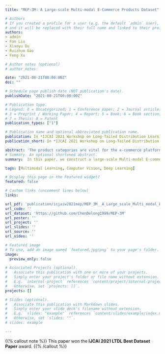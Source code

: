```yaml
---
title: "MEP-3M: A Large-scale Multi-modal E-Commerce Products Dataset"

# Authors
# If you created a profile for a user (e.g. the default `admin` user), write the username (folder name) here 
# and it will be replaced with their full name and linked to their profile.
authors:
- admin
- Fan Liu
- Xiaoyu Du
- Ruizhuo Gao
- Feng Xu

# Author notes (optional)
# author_notes:

date: "2021-08-21T00:00:00Z"
doi: ""

# Schedule page publish date (NOT publication's date).
publishDate: "2021-08-21T00:00:00Z"

# Publication type.
# Legend: 0 = Uncategorized; 1 = Conference paper; 2 = Journal article;
# 3 = Preprint / Working Paper; 4 = Report; 5 = Book; 6 = Book section;
# 7 = Thesis; 8 = Patent
publication_types: ["1"]

# Publication name and optional abbreviated publication name.
publication: In *IJCAI 2021 Workshop on Long-Tailed Distribution Learning ([LTDL@IJCAI'21](https://ltdl-ijcai21.github.io/))*
publication_short: In *IJCAI 2021 Workshop on Long-Tailed Distribution Learning ([LTDL@IJCAI'21](https://ltdl-ijcai21.github.io/))*

abstract: 'The product categories are vital for the e-commerce platforms due to the core applications on automatic product category assignment, personalized product recommendations, etc. Two key aspects of product classification are multi-modal information and fine-grained understanding. However, recent datasets could hardly support both sides. To address this issue, in this paper, we construct a large-scale Multi-modal E-commerce Products classification dataset MEP-3M, which consists of over 3 million products and 599 fine-grained product categories. Each product is represented with an image-text pair and annotated with hierarchical labels. To our best knowledge, MEP-3M is the first e-commerce products dataset paying attention to the multi-modal and fine-grained aspects concurrently, and its scale achieves the largest in existing E-commerce datasets. We also present the performances of the several methods on this dataset as the baselines, where the best accuracy achieves 90.70%. This dataset is now available at https: //github.com/ChenDelong1999/MEP-3M.'
# Summary. An optional shortened abstract.
summary:  In this paper, we construct a large-scale Multi-modal E-commerce Products classification dataset MEP-3M, which consists of over 3 million products and 599 fine-grained product categories. This paper won Best Dataset Paper award.

tags: [Multimodal Learning, Computer Vision, Deep Learning]

# Display this page in the Featured widget?
featured: false

# Custom links (uncomment lines below)
links:

url_pdf: 'publication/icjaiw2021mep/MEP_3M__A_Large_scale_Multi_modal_E_Commerce_Dataset.pdf'
url_code: ''
url_dataset: 'https://github.com/ChenDelong1999/MEP-3M'
url_poster: ''
url_project: ''
url_slides: ''
url_source: ''
url_video: ''

# Featured image
# To use, add an image named `featured.jpg/png` to your page's folder. 
image:
  preview_only: false

# Associated Projects (optional).
#   Associate this publication with one or more of your projects.
#   Simply enter your project's folder or file name without extension.
#   E.g. `internal-project` references `content/project/internal-project/index.md`.
#   Otherwise, set `projects: []`.
projects: []

# Slides (optional).
#   Associate this publication with Markdown slides.
#   Simply enter your slide deck's filename without extension.
#   E.g. `slides: "example"` references `content/slides/example/index.md`.
#   Otherwise, set `slides: ""`.
# slides: example

---
```


{{% callout note %}}
This paper won the **IJCAI 2021 LTDL Best Dataset Paper** award.
{{% /callout %}}


